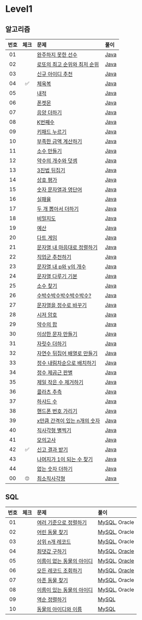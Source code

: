 
# Level1

## 알고리즘

| 번호 | 체크 | 문제 | 풀이 |
| :-: | :-: | :-- | :-- |
| 01 |                    | [완주하지 못한 선수](https://programmers.co.kr/learn/courses/30/lessons/77484) | [Java](./solution/_01_완주하지_못한_선수/Solution.java) |
| 02 |                    | [로또의 최고 순위와 최저 순위](https://programmers.co.kr/learn/courses/30/lessons/77484) | [Java](./solution/_02_로또의_최고_순위와_최저_순위/Solution.java) |
| 03 |                    | [신규 아이디 추천](https://programmers.co.kr/learn/courses/30/lessons/72410) | [Java](./solution/_03_신규_아이디_추천/Solution.java) |
| 04 | :white_check_mark: | [체육복](https://programmers.co.kr/learn/courses/30/lessons/42862) | [Java](./solution/_04_체육복/Solution.java) |
| 05 |                    | [내적](https://programmers.co.kr/learn/courses/30/lessons/70128) | [Java](./solution/_05_내적/Solution.java) |
| 06 |                    | [폰켓몬](https://programmers.co.kr/learn/courses/30/lessons/1845) | [Java](./solution/_06_폰켓몬/Solution.java) |
| 07 |                    | [음양 더하기](https://programmers.co.kr/learn/courses/30/lessons/76501) | [Java](./solution/_07_음양_더하기/Solution.java) |
| 08 |                    | [K번째수](https://programmers.co.kr/learn/courses/30/lessons/42748) | [Java](./solution/_08_K번째수/Solution.java) |
| 09 |                    | [키패드 누르기](https://programmers.co.kr/learn/courses/30/lessons/67256) | [Java](./solution/_09_키패드_누르기/Solution.java) |
| 10 |                    | [부족한 금액 계산하기](https://programmers.co.kr/learn/courses/30/lessons/82612) | [Java](./solution/_10_부족한_금액_계산하기/Solution.java) |
| 11 |                    | [소수 만들기](https://programmers.co.kr/learn/courses/30/lessons/12977) | [Java](./solution/_11_소수_만들기/Solution.java) |
| 12 |                    | [약수의 개수와 덧셈](https://programmers.co.kr/learn/courses/30/lessons/77884) | [Java](./solution/_12_약수의_개수와_덧셈/Solution.java) |
| 13 |                    | [3진법 뒤집기](https://programmers.co.kr/learn/courses/30/lessons/68935) | [Java](./solution/_13_삼진법_뒤집기/Solution.java) |
| 14 |                    | [상호 평가](https://programmers.co.kr/learn/courses/30/lessons/83201) | [Java](./solution/_14_상호_평가/Solution.java) |
| 15 |                    | [숫자 문자열과 영단어](https://programmers.co.kr/learn/courses/30/lessons/81301) | [Java](./solution/_15_숫자_문자열과_영단어/Solution.java) |
| 16 |                    | [실패율](https://programmers.co.kr/learn/courses/30/lessons/42889) | [Java](./solution/_16_실패율/Solution.java) |
| 17 |                    | [두 개 뽑아서 더하기](https://programmers.co.kr/learn/courses/30/lessons/68644) | [Java](./solution/_17_두_개_뽑아서_더하기/Solution.java) |
| 18 |                    | [비밀지도](https://programmers.co.kr/learn/courses/30/lessons/17681) | [Java](./solution/_18_비밀지도/Solution.java) |
| 19 |                    | [예산](https://programmers.co.kr/learn/courses/30/lessons/12982) | [Java](./solution/_19_예산/Solution.java) |
| 20 |                    | [다트 게임](https://programmers.co.kr/learn/courses/30/lessons/17682) | [Java](./solution/_20_다트_게임/Solution.java) |
| 21 |                    | [문자열 내 마음대로 정렬하기](https://programmers.co.kr/learn/courses/30/lessons/12915) | [Java](./solution/_21_문자열_내_마음대로_정렬하기/Solution.java) |
| 22 |                    | [직업군 추천하기](https://programmers.co.kr/learn/courses/30/lessons/84325) | [Java](./solution/_22_직업군_추천하기/Solution.java) |
| 23 |                    | [문자열 내 p와 y의 개수](https://programmers.co.kr/learn/courses/30/lessons/12916) | [Java](./solution/_23_문자열_내_p와_y의_개수/Solution.java) |
| 24 |                    | [문자열 다루기 기본](https://programmers.co.kr/learn/courses/30/lessons/12918) | [Java](./solution/_24_문자열_다루기_기본/Solution.java) |
| 25 |                    | [소수 찾기](https://programmers.co.kr/learn/courses/30/lessons/12921) | [Java](./solution/_25_소수_찾기/Solution.java) |
| 26 |                    | [수박수박수박수박수박수?](https://programmers.co.kr/learn/courses/30/lessons/12922) | [Java](./solution/_26_수박수박수박수박수/Solution.java) |
| 27 |                    | [문자열을 정수로 바꾸기](https://programmers.co.kr/learn/courses/30/lessons/12925) | [Java](./solution/_27_문자열을_정수로_바꾸기/Solution.java) |
| 28 |                    | [시저 암호](https://programmers.co.kr/learn/courses/30/lessons/12926) | [Java](./solution/_28_시저_암호/Solution.java) |
| 29 |                    | [약수의 합](https://programmers.co.kr/learn/courses/30/lessons/12928) | [Java](./solution/_29_약수의_합/Solution.java) |
| 30 |                    | [이상한 문자 만들기](https://programmers.co.kr/learn/courses/30/lessons/12930) | [Java](./solution/_30_이상한_문자_만들기/Solution.java) |
| 31 |                    | [자릿수 더하기](https://programmers.co.kr/learn/courses/30/lessons/12931) | [Java](./solution/_31_자릿수_더하기/Solution.java) |
| 32 |                    | [자연수 뒤집어 배열로 만들기](https://programmers.co.kr/learn/courses/30/lessons/12932) | [Java](./solution/_32_자연수_뒤집어_배열로_만들기/Solution.java) |
| 33 |                    | [정수 내림차순으로 배치하기](https://programmers.co.kr/learn/courses/30/lessons/12933) | [Java](./solution/_33_정수_내림차순으로_배치하기/Solution.java) |
| 34 |                    | [정수 제곱근 판별](https://programmers.co.kr/learn/courses/30/lessons/12934) | [Java](./solution/_34_정수_제곱근_판별/Solution.java) |
| 35 |                    | [제일 작은 수 제거하기](https://programmers.co.kr/learn/courses/30/lessons/12935) | [Java](./solution/_35_제일_작은_수_제거하기/Solution.java) |
| 36 |                    | [콜라츠 추측](https://programmers.co.kr/learn/courses/30/lessons/12943) | [Java](./solution/_36_콜라츠_추측/Solution.java) |
| 37 |                    | [하샤드 수](https://programmers.co.kr/learn/courses/30/lessons/12947) | [Java](./solution/_37_하샤드_수/Solution.java) |
| 38 |                    | [핸드폰 번호 가리기](https://programmers.co.kr/learn/courses/30/lessons/12948) | [Java](./solution/_38_핸드폰_번호_가리기/Solution.java) |
| 39 |                    | [x만큼 간격이 있는 n개의 숫자](https://programmers.co.kr/learn/courses/30/lessons/12954) | [Java](./solution/_39_x만큼_간격이_있는_n개의_숫자/Solution.java) |
| 40 |                    | [직사각형 별찍기](https://programmers.co.kr/learn/courses/30/lessons/12969) | [Java](./solution/_40_직사각형_별찍기/Solution.java) |
| 41 |                    | [모의고사](https://programmers.co.kr/learn/courses/30/lessons/42840) | [Java](./solution/_41_모의고사/Solution.java) |
| 42 | :white_check_mark: | [신고 결과 받기](https://school.programmers.co.kr/learn/courses/30/lessons/92334) | [Java](./solution/_42_신고_결과_받기/Solution.java) |
| 43 |                    | [나머지가 1이 되는 수 찾기](https://programmers.co.kr/learn/courses/30/lessons/87389) | [Java](./solution/_43_나머지가_1이_되는_수_찾기/Solution.java) |
| 44 |                    | [없는 숫자 더하기](https://programmers.co.kr/learn/courses/30/lessons/86051) | [Java](./solution/_44_없는_숫자_더하기/Solution.java) |
| 00 | :roll_eyes:        | [최소직사각형](https://programmers.co.kr/learn/courses/30/lessons/86491) | [Java](./solution/_45_최소직사각형/Solution.java) |

## SQL

| 번호 | 체크 | 문제 | 풀이 |
| :-: | :-: | :-- | :-- |
| 01 |                    | [여러 기준으로 정렬하기](https://programmers.co.kr/learn/courses/30/lessons/59404) | [MySQL](./solution/01_여러_기준으로_정렬하기/Solution_mysql.sql), Oracle |
| 02 |                    | [어린 동물 찾기](https://programmers.co.kr/learn/courses/30/lessons/59037) | [MySQL](./solution/02_어린_동물_찾기/Solution_mysql.sql), Oracle |
| 03 |                    | [상위 n개 레코드](https://programmers.co.kr/learn/courses/30/lessons/59405) | [MySQL](./solution/03_상위_n개_레코드/Solution_mysql.sql), Oracle |
| 04 |                    | [최댓값 구하기](https://programmers.co.kr/learn/courses/30/lessons/59415) | [MySQL](./solution/04_최댓값_구하기/Solution_mysql.sql), [Oracle](./solution/최댓값_구하기/Solution_oracle.sql) |
| 05 |                    | [이름이 없는 동물의 아이디](https://programmers.co.kr/learn/courses/30/lessons/59039) | [MySQL](./solution/05_이름이_없는_동물의_아이디/Solution_mysql.sql), [Oracle](./solution/이름이_없는_동물의_아이디/Solution_oracle.sql) |
| 06 |                    | [모든 레코드 조회하기](https://programmers.co.kr/learn/courses/30/lessons/59034) | [MySQL](./solution/06_모든_레코드_조회하기/Solution_mysql.sql), [Oracle](./solution/모든_레코드_조회하기/Solution_mysql.sql) |
| 07 |                    | [아픈 동물 찾기](https://programmers.co.kr/learn/courses/30/lessons/59036) | [MySQL](./solution/07_아픈_동물_찾기/Solution_mysql.sql), Oracle |
| 08 |                    | [이름이 있는 동물의 아이디](https://programmers.co.kr/learn/courses/30/lessons/59407) | [MySQL](./solution/08_이름이_있는_동물의_아이디/Solution_mysql.sql), Oracle |
| 09 |                    | [역순 정렬하기](https://programmers.co.kr/learn/courses/30/lessons/59035) | [MySQL](./solution/09_역순_정렬하기/Solution_mysql.sql) |
| 10 |                    | [동물의 아이디와 이름](https://programmers.co.kr/learn/courses/30/lessons/59403) | [MySQL](./solution/10_동물의_아이디와_이름/Solution_mysql.sql) |
